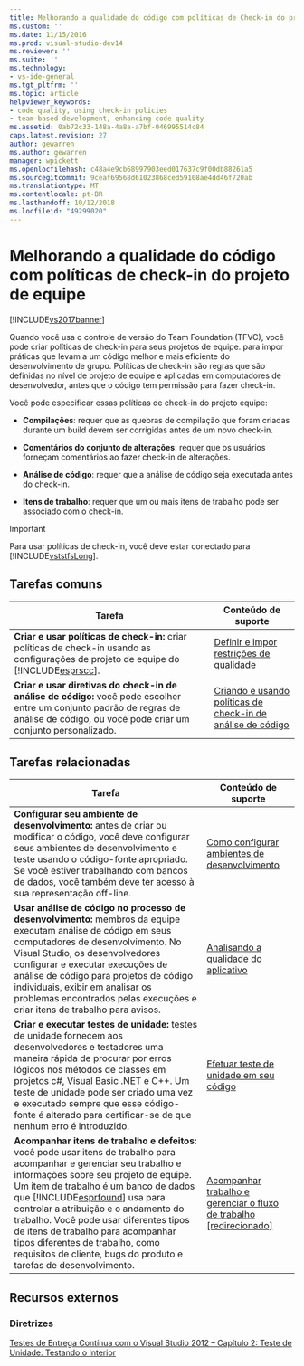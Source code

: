 ```yaml
---
title: Melhorando a qualidade do código com políticas de Check-in do projeto de equipe | Microsoft Docs
ms.custom: ''
ms.date: 11/15/2016
ms.prod: visual-studio-dev14
ms.reviewer: ''
ms.suite: ''
ms.technology:
- vs-ide-general
ms.tgt_pltfrm: ''
ms.topic: article
helpviewer_keywords:
- code quality, using check-in policies
- team-based development, enhancing code quality
ms.assetid: 0ab72c33-148a-4a8a-a7bf-046995514c84
caps.latest.revision: 27
author: gewarren
ms.author: gewarren
manager: wpickett
ms.openlocfilehash: c48a4e9cb68997903eed017637c9f00db88261a5
ms.sourcegitcommit: 9ceaf69568d61023868ced59108ae4dd46f720ab
ms.translationtype: MT
ms.contentlocale: pt-BR
ms.lasthandoff: 10/12/2018
ms.locfileid: "49299020"
---
```

# <a name="enhancing-code-quality-with-team-project-check-in-policies"></a>Melhorando a qualidade do código com políticas de check-in do projeto de equipe
[!INCLUDE[vs2017banner](../includes/vs2017banner.md)]

Quando você usa o controle de versão do Team Foundation (TFVC), você pode criar políticas de check-in para seus projetos de equipe. para impor práticas que levam a um código melhor e mais eficiente do desenvolvimento de grupo. Políticas de check-in são regras que são definidas no nível de projeto de equipe e aplicadas em computadores de desenvolvedor, antes que o código tem permissão para fazer check-in.  
  
 Você pode especificar essas políticas de check-in do projeto equipe:  
  
-   **Compilações**: requer que as quebras de compilação que foram criadas durante um build devem ser corrigidas antes de um novo check-in.  
  
-   **Comentários do conjunto de alterações**: requer que os usuários forneçam comentários ao fazer check-in de alterações.  
  
-   **Análise de código**: requer que a análise de código seja executada antes do check-in.  
  
-   **Itens de trabalho**: requer que um ou mais itens de trabalho pode ser associado com o check-in.  
  
> [!IMPORTANT]
>  Para usar políticas de check-in, você deve estar conectado para [!INCLUDE[vststfsLong](../includes/vststfslong-md.md)].  
  
## <a name="common-tasks"></a>Tarefas comuns  
  
|Tarefa|Conteúdo de suporte|  
|----------|------------------------|  
|**Criar e usar políticas de check-in:** criar políticas de check-in usando as configurações de projeto de equipe do [!INCLUDE[esprscc](../includes/esprscc-md.md)].|[Definir e impor restrições de qualidade](http://msdn.microsoft.com/library/bdc5666e-6cf0-45b2-a0a1-133c3f61e852)|  
|**Criar e usar diretivas do check-in de análise de código:** você pode escolher entre um conjunto padrão de regras de análise de código, ou você pode criar um conjunto personalizado.|[Criando e usando políticas de check-in de análise de código](../code-quality/creating-and-using-code-analysis-check-in-policies.md)|  
  
## <a name="related-tasks"></a>Tarefas relacionadas  
  
|Tarefa|Conteúdo de suporte|  
|----------|------------------------|  
|**Configurar seu ambiente de desenvolvimento:** antes de criar ou modificar o código, você deve configurar seus ambientes de desenvolvimento e teste usando o código-fonte apropriado. Se você estiver trabalhando com bancos de dados, você também deve ter acesso à sua representação off-line.|[Como configurar ambientes de desenvolvimento](http://msdn.microsoft.com/en-us/7b686610-d379-4ca0-9608-73ef0e576e3a)|  
|**Usar análise de código no processo de desenvolvimento:** membros da equipe executam análise de código em seus computadores de desenvolvimento. No Visual Studio, os desenvolvedores configurar e executar execuções de análise de código para projetos de código individuais, exibir em analisar os problemas encontrados pelas execuções e criar itens de trabalho para avisos.|[Analisando a qualidade do aplicativo](../code-quality/analyzing-application-quality-by-using-code-analysis-tools.md)|  
|**Criar e executar testes de unidade:** testes de unidade fornecem aos desenvolvedores e testadores uma maneira rápida de procurar por erros lógicos nos métodos de classes em projetos c#, Visual Basic .NET e C++. Um teste de unidade pode ser criado uma vez e executado sempre que esse código-fonte é alterado para certificar-se de que nenhum erro é introduzido.|[Efetuar teste de unidade em seu código](../test/unit-test-your-code.md)|  
|**Acompanhar itens de trabalho e defeitos:** você pode usar itens de trabalho para acompanhar e gerenciar seu trabalho e informações sobre seu projeto de equipe. Um item de trabalho é um banco de dados que [!INCLUDE[esprfound](../includes/esprfound-md.md)] usa para controlar a atribuição e o andamento do trabalho. Você pode usar diferentes tipos de itens de trabalho para acompanhar tipos diferentes de trabalho, como requisitos de cliente, bugs do produto e tarefas de desenvolvimento.|[Acompanhar trabalho e gerenciar o fluxo de trabalho &#91;redirecionado&#93;](http://msdn.microsoft.com/en-us/d2d8637d-0ef8-4ca3-874e-a04713344032)|  
  
## <a name="external-resources"></a>Recursos externos  
  
### <a name="guidance"></a>Diretrizes  
 [Testes de Entrega Contínua com o Visual Studio 2012 – Capítulo 2: Teste de Unidade: Testando o Interior](http://go.microsoft.com/fwlink/?LinkID=255188)



